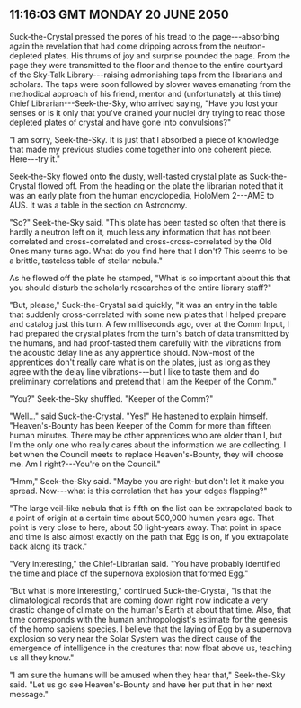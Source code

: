 ## 11:16:03 GMT MONDAY 20 JUNE 2050
Suck-the-Crystal pressed the pores of his tread to the page---absorbing again the revelation that had come dripping across from the neutron-depleted plates. His thrums of joy and surprise pounded the page. From the page they were transmitted to the floor and thence to the entire courtyard of the Sky-Talk Library---raising admonishing taps from the librarians and scholars. The taps were soon followed by slower waves emanating from the methodical approach of his friend, mentor and (unfortunately at this time) Chief Librarian---Seek-the-Sky, who arrived saying, "Have you lost your senses or is it only that you've drained your nuclei dry trying to read those depleted plates of crystal and have gone into convulsions?"

"I am sorry, Seek-the-Sky. It is just that I absorbed a piece of knowledge that made my previous studies come together into one coherent piece. Here---try it."

Seek-the-Sky flowed onto the dusty, well-tasted crystal plate as Suck-the-Crystal flowed off. From the heading on the plate the librarian noted that it was an early plate from the human encyclopedia, HoloMem 2---AME to AUS. It was a table in the section on Astronomy.

"So?" Seek-the-Sky said. "This plate has been tasted so often that there is hardly a neutron left on it, much less any information that has not been correlated and cross-correlated and cross-cross-correlated by the Old Ones many turns ago. What do you find here that I don't? This seems to be a brittle, tasteless table of stellar nebula."

As he flowed off the plate he stamped, "What is so important about this that you should disturb the scholarly researches of the entire library staff?"

"But, please," Suck-the-Crystal said quickly, "it was an entry in the table that suddenly cross-correlated with some new plates that I helped prepare and catalog just this turn. A few milliseconds ago, over at the Comm Input, I had prepared the crystal plates from the turn's batch of data transmitted by the humans, and had proof-tasted them carefully with the vibrations from the acoustic delay line as any apprentice should. Now-most of the apprentices don't really care what is on the plates, just as long as they agree with the delay line vibrations---but I like to taste them and do preliminary correlations and pretend that I am the Keeper of the Comm."

"You?" Seek-the-Sky shuffled. "Keeper of the Comm?"

"Well..." said Suck-the-Crystal. "Yes!" He hastened to explain himself. "Heaven's-Bounty has been Keeper of the Comm for more than fifteen human minutes. There may be other apprentices who are older than I, but I'm the only one who really cares about the information we are collecting. I bet when the Council meets to replace Heaven's-Bounty, they will choose me. Am I right?---You're on the Council."

"Hmm," Seek-the-Sky said. "Maybe you are right-but don't let it make you spread. Now---what is this correlation that has your edges flapping?"

"The large veil-like nebula that is fifth on the list can be extrapolated back to a point of origin at a certain time about 500,000 human years ago. That point is very close to here, about 50 light-years away. That point in space and time is also almost exactly on the path that Egg is on, if you extrapolate back along its track."

"Very interesting," the Chief-Librarian said. "You have probably identified the time and place of the supernova explosion that formed Egg."

"But what is more interesting," continued Suck-the-Crystal, "is that the climatological records that are coming down right now indicate a very drastic change of climate on the human's Earth at about that time. Also, that time corresponds with the human anthropologist's estimate for the genesis of the homo sapiens species. I believe that the laying of Egg by a supernova explosion so very near the Solar System was the direct cause of the emergence of intelligence in the creatures that now float above us, teaching us all they know."

"I am sure the humans will be amused when they hear that," Seek-the-Sky said. "Let us go see Heaven's-Bounty and have her put that in her next message."